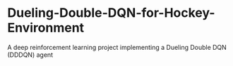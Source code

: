 # Dueling-Double-DQN-for-Hockey-Environment
A deep reinforcement learning project implementing a Dueling Double DQN (DDDQN) agent
